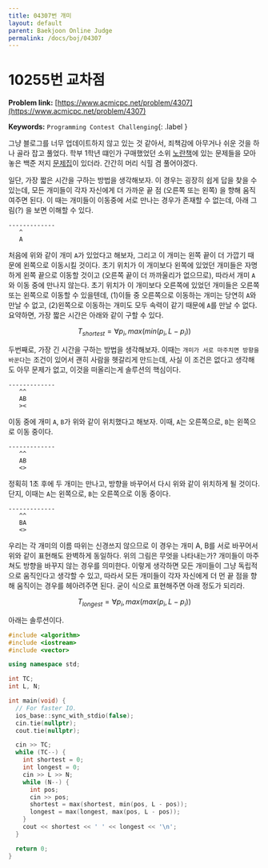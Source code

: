 ```yaml
---
title: 04307번 개미
layout: default
parent: Baekjoon Online Judge
permalink: /docs/boj/04307
---
```


# 10255번 교차점

**Problem link:** [https://www.acmicpc.net/problem/4307](https://www.acmicpc.net/problem/4307)

**Keywords:** `Programming Contest Challenging`{: .label }

그냥 블로그를 너무 업데이트하지 않고 있는 것 같아서, 죄책감에 아무거나 쉬운 것을 하나 골라 잡고 풀었다.
학부 1학년 떄인가 구매했었던 소위 [노란책](https://www.yes24.com/Product/Goods/5814363)에 있는 문제들을 모아놓은 백준 저지 [문제집](https://www.acmicpc.net/workbook/view/4912)이 있더라.
간간히 머리 식힐 겸 풀어야겠다.

일단, 가장 짧은 시간을 구하는 방법을 생각해보자.
이 경우는 굉장히 쉽게 답을 찾을 수 있는데, 모든 개미들이 각자 자신에게 더 가까운 끝 점 (오른쪽 또는 왼쪽) 을 향해 움직여주면 된다.
이 때는 개미들이 이동중에 서로 만나는 경우가 존재할 수 없는데, 아래 그림(?) 을 보면 이해할 수 있다.

```text
-------------
   ^ 
   A
```

처음에 위와 같이 개미 `A`가 있었다고 해보자, 그리고 이 개미는 왼쪽 끝이 더 가깝기 때문에 왼쪽으로 이동시킬 것이다.
초기 위치가 이 개미보다 왼쪽에 있었던 개미들은 자명하게 왼쪽 끝으로 이동할 것이고 (오른쪽 끝이 더 까까울리가 없으므로), 따라서 개미 `A`와 이동 중에 만나지 않는다.
초기 위치가 이 개미보다 오른쪽에 있었던 개미들은 오른쪽 또는 왼쪽으로 이동할 수 있을텐데, (1)이들 중 오른쪽으로 이동하는 개미는 당연히 `A`와 만날 수 없고, (2)왼쪽으로 이동하는 개미도 모두 속력이 같기 때문에 `A`를 만날 수 없다.
요약하면, 가장 짧은 시간은 아래와 같이 구할 수 있다.

$$
T_{shortest} = \forall p_{i}, max(min(p_{i}, L - p_{i})) 
$$

두번째로, 가장 긴 시간을 구하는 방법을 생각해보자.
이때는 `개미가 서로 마주치면 방향을 바꾼다`는 조건이 있어서 괜히 사람을 헷갈리게 만드는데, 사실 이 조건은 없다고 생각해도 아무 문제가 없고, 이것을 떠올리는게 솔루션의 핵심이다.

```text
-------------
   ^^ 
   AB
   ><
```

이동 중에 개미 `A`, `B`가 위와 같이 위치했다고 해보자.
이때, `A`는 오른쪽으로, `B`는 왼쪽으로 이동 중이다.

```text
-------------
   ^^ 
   AB
   <>
```

정획히 1초 후에 두 개미는 만나고, 방향을 바꾸어서 다시 위와 같이 위치하게 될 것이다.
단지, 이때는 `A`는 왼쪽으로, `B`는 오른쪽으로 이동 중이다.

```text
-------------
   ^^ 
   BA
   <>
```

우리는 각 개미의 이름 따위는 신경쓰지 않으므로 이 경우는 개미 A, B를 서로 바꾸어서 위와 같이 표현해도 완벽하게 동일하다.
위의 그림은 무엇을 나타내는가?
개미들이 마주쳐도 방향을 바꾸지 않는 경우를 의미한다.
이렇게 생각하면 모든 개미들이 그냥 독립적으로 움직인다고 생각할 수 있고, 따라서 모든 개미들이 각자 자신에게 더 먼 끝 점을 향해 움직이는 경우를 헤아려주면 된다.
굳이 식으로 표현해주면 아래 정도가 되리라.

$$
T_{longest} = \forall p_{i}, max(max(p_{i}, L - p_{i})) 
$$

아래는 솔루션이다.

```cpp
#include <algorithm>
#include <iostream>
#include <vector>

using namespace std;

int TC;
int L, N;

int main(void) {
  // For faster IO.
  ios_base::sync_with_stdio(false);
  cin.tie(nullptr);
  cout.tie(nullptr);

  cin >> TC;
  while (TC--) {
    int shortest = 0;
    int longest = 0;
    cin >> L >> N;
    while (N--) {
      int pos;
      cin >> pos;
      shortest = max(shortest, min(pos, L - pos));
      longest = max(longest, max(pos, L - pos));
    }
    cout << shortest << ' ' << longest << '\n';
  }

  return 0;
}
```

<script src="https://utteranc.es/client.js"
        repo="i-am-wonseoklee/i-am-wonseoklee.github.io"
        issue-term="pathname"
        theme="github-dark-orange"
        crossorigin="anonymous"
        async>
</script>